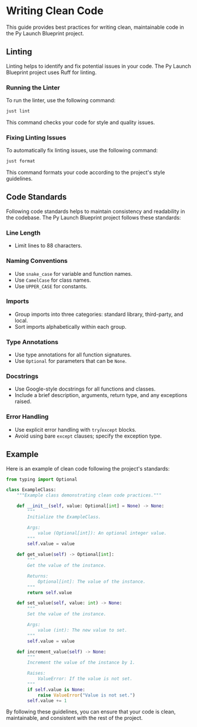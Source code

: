 # Writing Clean Code

This guide provides best practices for writing clean, maintainable code in the Py Launch Blueprint project.

## Linting

Linting helps to identify and fix potential issues in your code. The Py Launch Blueprint project uses Ruff for linting.

### Running the Linter

To run the linter, use the following command:

```bash
just lint
```

This command checks your code for style and quality issues.

### Fixing Linting Issues

To automatically fix linting issues, use the following command:

```bash
just format
```

This command formats your code according to the project's style guidelines.

## Code Standards

Following code standards helps to maintain consistency and readability in the codebase. The Py Launch Blueprint project follows these standards:

### Line Length

- Limit lines to 88 characters.

### Naming Conventions

- Use `snake_case` for variable and function names.
- Use `CamelCase` for class names.
- Use `UPPER_CASE` for constants.

### Imports

- Group imports into three categories: standard library, third-party, and local.
- Sort imports alphabetically within each group.

### Type Annotations

- Use type annotations for all function signatures.
- Use `Optional` for parameters that can be `None`.

### Docstrings

- Use Google-style docstrings for all functions and classes.
- Include a brief description, arguments, return type, and any exceptions raised.

### Error Handling

- Use explicit error handling with `try`/`except` blocks.
- Avoid using bare `except` clauses; specify the exception type.

## Example

Here is an example of clean code following the project's standards:

```python
from typing import Optional

class ExampleClass:
    """Example class demonstrating clean code practices."""

    def __init__(self, value: Optional[int] = None) -> None:
        """
        Initialize the ExampleClass.

        Args:
            value (Optional[int]): An optional integer value.
        """
        self.value = value

    def get_value(self) -> Optional[int]:
        """
        Get the value of the instance.

        Returns:
            Optional[int]: The value of the instance.
        """
        return self.value

    def set_value(self, value: int) -> None:
        """
        Set the value of the instance.

        Args:
            value (int): The new value to set.
        """
        self.value = value

    def increment_value(self) -> None:
        """
        Increment the value of the instance by 1.

        Raises:
            ValueError: If the value is not set.
        """
        if self.value is None:
            raise ValueError("Value is not set.")
        self.value += 1
```

By following these guidelines, you can ensure that your code is clean, maintainable, and consistent with the rest of the project.
